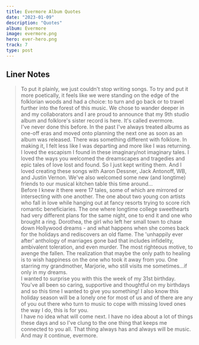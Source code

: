 ```yaml
---
title: Evermore Album Quotes
date: "2023-01-09"
description: "Quotes"
album: Evermore
image: evermore.png
hero: ever-hero.png
track: 7
type: post
---
```


## Liner Notes

<blockquote>
To put it plainly, we just couldn't stop writing songs. To try and put it more poetically, it feels like we were standing on the edge of the folklorian woods and had a choice: to turn and go back or to travel further into the forest of this music. We chose to wander deeper in and my collaborators and I are proud to announce that my 9th studio album and folklore's sister record is here. It's called evermore.
<br />
I've never done this before. In the past I've always treated albums as onе-off eras and moved onto planning the nеxt one as soon as an album was released. There was something different with folklore. In making it, I felt less like I was departing and more like I was returning. I loved the escapism I found in these imaginary/not imaginary tales. I loved the ways you welcomed the dreamscapes and tragedies and epic tales of love lost and found. So I just kept writing them. And I loved creating these songs with Aaron Dessner, Jack Antonoff, WB, and Justin Vernon. We've also welcomed some new (and longtime) friends to our musical kitchen table this time around...
<br />
Before I knew it there were 17 tales, some of which are mirrored or intersecting with one another. The one about two young con artists who fall in love while hanging out at fancy resorts trying to score rich romantic beneficiaries. The one where longtime college sweethearts had very different plans for the same night, one to end it and one who brought a ring. Dorothea, the girl who left her small town to chase down Hollywood dreams - and what happens when she comes back for the holidays and rediscovers an old flame. The 'unhappily ever after' anthology of marriages gone bad that includes infidelity, ambivalent toleration, and even murder. The most righteous motive, to avenge the fallen. The realization that maybe the only path to healing is to wish happiness on the one who took it away from you. One starring my grandmother, Marjorie, who still visits me sometimes...if only in my dreams.
<br />
I wanted to surprise you with this the week of my 31st birthday. You've all been so caring, supportive and thoughtful on my birthdays and so this time I wanted to give you something! I also know this holiday season will be a lonely one for most of us and of there are any of you out there who turn to music to cope with missing loved ones the way I do, this is for you.
<br />
I have no idea what will come next. I have no idea about a lot of things these days and so I've clung to the one thing that keeps me connected to you all. That thing always has and always will be music.
<br />
And may it continue, evermore. 
</blockquote>
